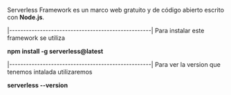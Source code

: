 Serverless Framework es un marco web gratuito y de código abierto escrito con **Node.js**.

|---------------------------------------------------|
Para instalar este framework se utiliza 

**npm install -g serverless@latest**

|---------------------------------------------------|
Para ver la version que tenemos intalada utilizaremos 

**serverless --version**

